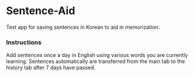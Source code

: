 # Sentence-Aid
Test app for saving sentences in Korean to aid in memorization. 

### Instructions

Add sentences once a day in English using various words you are currently learning. 
Sentences automatically are transferred from the main tab to the history tab after 7 days have passed. 
